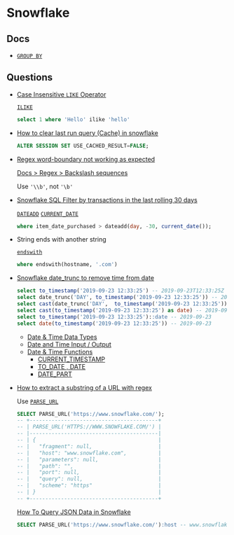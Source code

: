 # Snowflake

## Docs

* [`GROUP BY`](https://docs.snowflake.com/en/sql-reference/constructs/group-by.html)

## Questions

* [Case Insensitive `LIKE` Operator](https://stackoverflow.com/q/61073549/1366033)

  [`ILIKE`](https://docs.snowflake.com/en/sql-reference/functions/ilike.html)

  ```sql
  select 1 where 'Hello' ilike 'hello'
  ```

* [How to clear last run query (Cache) in snowflake](https://stackoverflow.com/q/70793413/1366033)

  ```sql
  ALTER SESSION SET USE_CACHED_RESULT=FALSE;
  ```

* [Regex word-boundary not working as expected](https://stackoverflow.com/q/73170886/1366033)

  [Docs > Regex > Backslash sequences](https://docs.snowflake.com/en/sql-reference/functions-regexp.html#label-regexp-general-usage-notes)

  Use `'\\b'`, not `'\b'`

* [Snowflake SQL Filter by transactions in the last rolling 30 days](https://stackoverflow.com/a/68129314/1366033)

  [`DATEADD`](https://docs.snowflake.com/en/sql-reference/functions/dateadd.html)
  [`CURRENT_DATE`](https://docs.snowflake.com/en/sql-reference/functions/current_date.html)

  ```sql
  where item_date_purchased > dateadd(day, -30, current_date());
  ```

* String ends with another string

  [`endswith`](https://docs.snowflake.com/en/sql-reference/functions/endswith.html)

  ```sql
  where endswith(hostname, '.com')
  ```

* [Snowflake date_trunc to remove time from date](https://stackoverflow.com/q/58111744/1366033)

  ```sql
  select to_timestamp('2019-09-23 12:33:25') -- 2019-09-23T12:33:25Z
  select date_trunc('DAY', to_timestamp('2019-09-23 12:33:25')) -- 2019-09-23T00:00:00Z
  select cast(date_trunc('DAY',  to_timestamp('2019-09-23 12:33:25')) as date) -- 2019-09-23
  select cast(to_timestamp('2019-09-23 12:33:25') as date) -- 2019-09-23
  select to_timestamp('2019-09-23 12:33:25')::date -- 2019-09-23
  select date(to_timestamp('2019-09-23 12:33:25')) -- 2019-09-23
  ```

  * [Date & Time Data Types](https://docs.snowflake.com/en/sql-reference/data-types-datetime.html)
  * [Date and Time Input / Output](https://docs.snowflake.com/en/user-guide/date-time-input-output.html)
  * [Date & Time Functions](https://docs.snowflake.com/en/sql-reference/functions-date-time.html)
    * [CURRENT_TIMESTAMP](https://docs.snowflake.com/en/sql-reference/functions/current_timestamp.html)
    * [TO_DATE , DATE](https://docs.snowflake.com/en/sql-reference/functions/to_date.html)
    * [DATE_PART](https://docs.snowflake.com/en/sql-reference/functions/date_part.html)

* [How to extract a substring of a URL with regex](https://stackoverflow.com/q/71610700/1366033)

  Use [`PARSE_URL`](https://docs.snowflake.com/sql-reference/functions/parse_url)

  ```sql
  SELECT PARSE_URL('https://www.snowflake.com/');
  -- +-----------------------------------------+
  -- | PARSE_URL('HTTPS://WWW.SNOWFLAKE.COM/') |
  -- |-----------------------------------------|
  -- | {                                       |
  -- |   "fragment": null,                     |
  -- |   "host": "www.snowflake.com",          |
  -- |   "parameters": null,                   |
  -- |   "path": "",                           |
  -- |   "port": null,                         |
  -- |   "query": null,                        |
  -- |   "scheme": "https"                     |
  -- | }                                       |
  -- +-----------------------------------------+
  ```

  [How To Query JSON Data in Snowflake](https://www.bmc.com/blogs/snowflake-query-json-data/)

  ```sql
  SELECT PARSE_URL('https://www.snowflake.com/'):host -- www.snowflake.com
  ```
